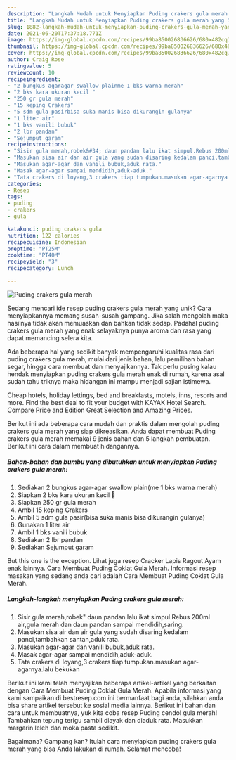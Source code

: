```yaml
---
description: "Langkah Mudah untuk Menyiapkan Puding crakers gula merah yang Sempurna"
title: "Langkah Mudah untuk Menyiapkan Puding crakers gula merah yang Sempurna"
slug: 1882-langkah-mudah-untuk-menyiapkan-puding-crakers-gula-merah-yang-sempurna
date: 2021-06-20T17:37:18.771Z
image: https://img-global.cpcdn.com/recipes/99ba850026836626/680x482cq70/puding-crakers-gula-merah-foto-resep-utama.jpg
thumbnail: https://img-global.cpcdn.com/recipes/99ba850026836626/680x482cq70/puding-crakers-gula-merah-foto-resep-utama.jpg
cover: https://img-global.cpcdn.com/recipes/99ba850026836626/680x482cq70/puding-crakers-gula-merah-foto-resep-utama.jpg
author: Craig Rose
ratingvalue: 5
reviewcount: 10
recipeingredient:
- "2 bungkus agaragar swallow plainme 1 bks warna merah"
- "2 bks kara ukuran kecil "
- "250 gr gula merah"
- "15 keping Crakers"
- "5 sdm gula pasirbisa suka manis bisa dikurangin gulanya"
- "1 liter air"
- "1 bks vanili bubuk"
- "2 lbr pandan"
- "Sejumput garam"
recipeinstructions:
- "Sisir gula merah,robek&#34; daun pandan lalu ikat simpul.Rebus 200ml air,gula merah dan daun pandan sampai mendidih,saring."
- "Masukan sisa air dan air gula yang sudah disaring kedalam panci,tambahkan santan,aduk rata."
- "Masukan agar-agar dan vanili bubuk,aduk rata."
- "Masak agar-agar sampai mendidih,aduk-aduk."
- "Tata crakers di loyang,3 crakers tiap tumpukan.masukan agar-agarnya.lalu bekukan"
categories:
- Resep
tags:
- puding
- crakers
- gula

katakunci: puding crakers gula 
nutrition: 122 calories
recipecuisine: Indonesian
preptime: "PT25M"
cooktime: "PT40M"
recipeyield: "3"
recipecategory: Lunch

---
```



![Puding crakers gula merah](https://img-global.cpcdn.com/recipes/99ba850026836626/680x482cq70/puding-crakers-gula-merah-foto-resep-utama.jpg)

Sedang mencari ide resep puding crakers gula merah yang unik? Cara menyiapkannya memang susah-susah gampang. Jika salah mengolah maka hasilnya tidak akan memuaskan dan bahkan tidak sedap. Padahal puding crakers gula merah yang enak selayaknya punya aroma dan rasa yang dapat memancing selera kita.

Ada beberapa hal yang sedikit banyak mempengaruhi kualitas rasa dari puding crakers gula merah, mulai dari jenis bahan, lalu pemilihan bahan segar, hingga cara membuat dan menyajikannya. Tak perlu pusing kalau hendak menyiapkan puding crakers gula merah enak di rumah, karena asal sudah tahu triknya maka hidangan ini mampu menjadi sajian istimewa.

Cheap hotels, holiday lettings, bed and breakfasts, motels, inns, resorts and more. Find the best deal to fit your budget with KAYAK Hotel Search. Compare Price and Edition Great Selection and Amazing Prices.


Berikut ini ada beberapa cara mudah dan praktis dalam mengolah puding crakers gula merah yang siap dikreasikan. Anda dapat membuat Puding crakers gula merah memakai 9 jenis bahan dan 5 langkah pembuatan. Berikut ini cara dalam membuat hidangannya.

<!--inarticleads1-->

##### Bahan-bahan dan bumbu yang dibutuhkan untuk menyiapkan Puding crakers gula merah:

1. Sediakan 2 bungkus agar-agar swallow plain(me 1 bks warna merah)
1. Siapkan 2 bks kara ukuran kecil 🔺
1. Siapkan 250 gr gula merah
1. Ambil 15 keping Crakers
1. Ambil 5 sdm gula pasir(bisa suka manis bisa dikurangin gulanya)
1. Gunakan 1 liter air
1. Ambil 1 bks vanili bubuk
1. Sediakan 2 lbr pandan
1. Sediakan Sejumput garam


But this one is the exception. Lihat juga resep Cracker Lapis Ragout Ayam enak lainnya. Cara Membuat Puding Coklat Gula Merah. Informasi resep masakan yang sedang anda cari adalah Cara Membuat Puding Coklat Gula Merah. 

<!--inarticleads2-->

##### Langkah-langkah menyiapkan Puding crakers gula merah:

1. Sisir gula merah,robek&#34; daun pandan lalu ikat simpul.Rebus 200ml air,gula merah dan daun pandan sampai mendidih,saring.
1. Masukan sisa air dan air gula yang sudah disaring kedalam panci,tambahkan santan,aduk rata.
1. Masukan agar-agar dan vanili bubuk,aduk rata.
1. Masak agar-agar sampai mendidih,aduk-aduk.
1. Tata crakers di loyang,3 crakers tiap tumpukan.masukan agar-agarnya.lalu bekukan


Berikut ini kami telah menyajikan beberapa artikel-artikel yang berkaitan dengan Cara Membuat Puding Coklat Gula Merah. Apabila informasi yang kami sampaikan di bestresep.com ini bermanfaat bagi anda, silahkan anda bisa share artikel tersebut ke sosial media lainnya. Berikut ini bahan dan cara untuk membuatnya, yuk kita coba resep Puding cendol gula merah! Tambahkan tepung terigu sambil diayak dan diaduk rata. Masukkan margarin leleh dan moka pasta sedikit. 

Bagaimana? Gampang kan? Itulah cara menyiapkan puding crakers gula merah yang bisa Anda lakukan di rumah. Selamat mencoba!
